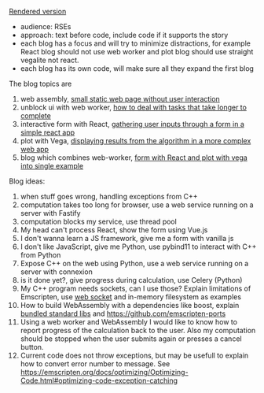 [Rendered version](https://nlesc-jcer.github.io/run-cpp-on-web/)

- audience: RSEs
- approach: text before code, include code if it supports the story
- each blog has a focus and will try to minimize distractions, for example React blog should not use web worker and plot blog should use straight vegalite not react.
- each blog has its own code, will make sure all they expand the first blog

The blog topics are

1. web assembly, [small static web page without user interaction](run-your-c%2B%2B-code-on-the-web)
1. unblock ui with web worker, [how to deal with tasks that take longer to complete](js-webapp-async)
1. interactive form with React, [gathering user inputs through a form in a simple react app](js-react)
1. plot with Vega, [displaying results from the algorithm in a more complex web app](show-me-the-visualization)
1. blog which combines web-worker, [form with React and plot with vega into single example](js-kitchen-sink)

Blog ideas:

1. when stuff goes wrong, handling exceptions from C++
1. computation takes too long for browser, use a web service running on a server with Fastify
1. computation blocks my service, use thread pool
1. My head can't process React, show the form using Vue.js
1. I don't wanna learn a JS framework, give me a form with vanilla js
1. I don't like JavaScript, give me Python, use pybind11 to interact with C++ from Python
1. Expose C++ on the web using Python, use a web service running on a server with connexion
1. is it done yet?, give progress during calculation, use Celery (Python)
1. My C++ program needs sockets, can I use those? Explain limitations of Emscripten, use [web socket](https://emscripten.org/docs/porting/networking.html) and in-memory filesystem as examples
1. How to build WebAssembly with a dependencies like boost, explain [bundled standard libs](https://emscripten.org/docs/compiling/Building-Projects.html#using-libraries) and https://github.com/emscripten-ports
1. Using a web worker and WebAssembly I would like to know how to report progress of the calculation back to the user. Also my computation should be stopped when the user submits again or presses a cancel button.
1. Current code does not throw exceptions, but may be usefull to explain how to convert error number to message.
See https://emscripten.org/docs/optimizing/Optimizing-Code.html#optimizing-code-exception-catching
